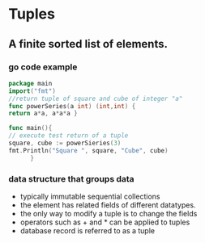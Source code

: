 # Tuples

## A finite sorted list of elements.

### go code example
```go
package main
import("fmt")
//return tuple of square and cube of integer "a"
func powerSeries(a int) (int,int) {
return a*a, a*a*a }

func main(){
// execute test return of a tuple
square, cube := powerSieries(3)
fmt.Println("Square ", square, "Cube", cube)
      }
```

### data structure that groups data
- typically immutable sequential collections
- the element has related fields of different datatypes.
- the only way to modify a tuple is to change the fields
- operators such as + and * can be applied to tuples
- database record is referred to as a tuple
